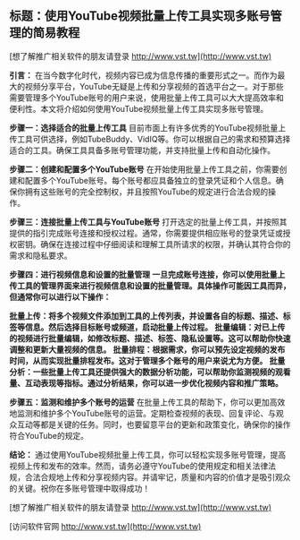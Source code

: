 ## **标题：使用YouTube视频批量上传工具实现多账号管理的简易教程**

[想了解推广相关软件的朋友请登录 http://www.vst.tw](http://www.vst.tw)

**引言：**
在当今数字化时代，视频内容已成为信息传播的重要形式之一。而作为最大的视频分享平台，YouTube无疑是上传和分享视频的首选平台之一。对于那些需要管理多个YouTube账号的用户来说，使用批量上传工具可以大大提高效率和便利性。本文将介绍如何使用YouTube视频批量上传工具实现多账号管理。

**步骤一：选择适合的批量上传工具**
目前市面上有许多优秀的YouTube视频批量上传工具可供选择，例如TubeBuddy、VidIQ等。你可以根据自己的需求和预算选择适合的工具。确保工具具备多账号管理功能，并支持批量上传和自动化操作。

**步骤二：创建和配置多个YouTube账号**
在开始使用批量上传工具之前，你需要创建和配置多个YouTube账号。每个账号都应具备独立的登录凭证和个人信息。确保你拥有这些账号的完全控制权，并且按照YouTube的规定进行合法合规的操作。

**步骤三：连接批量上传工具与YouTube账号**
打开选定的批量上传工具，并按照其提供的指引完成账号连接和授权过程。通常，你需要提供相应账号的登录凭证或授权密钥。确保在连接过程中仔细阅读和理解工具所请求的权限，并确认其符合你的需求和隐私要求。

**步骤四：进行视频信息和设置的批量管理**
**一旦完成账号连接，你可以使用批量上传工具的管理界面来进行视频信息和设置的批量管理。具体操作可能因工具而异，但通常你可以进行以下操作：**

**批量上传：将多个视频文件添加到工具的上传列表，并设置各自的标题、描述、标签等信息。然后选择目标账号或频道，启动批量上传过程。**
**批量编辑：对已上传的视频进行批量编辑，如修改标题、描述、标签、隐私设置等。这可以帮助你快速调整和更新大量视频的信息。**
**批量排程：根据需求，你可以预先设定视频的发布时间，从而实现批量排程发布。这对于管理多个账号的用户来说尤为方便。**
**批量分析：一些批量上传工具还提供强大的数据分析功能，可以帮助你监测视频的观看量、互动表现等指标。通过分析结果，你可以进一步优化视频内容和推广策略。**

**步骤五：监测和维护多个账号的运营**
在批量上传工具的帮助下，你可以更加高效地监测和维护多个YouTube账号的运营。定期检查视频的表现、回复评论、与观众互动等都是关键的任务。同时，也要留意平台的更新和政策变化，确保你的操作符合YouTube的规定。

**结论：**
通过使用YouTube视频批量上传工具，你可以轻松实现多账号管理，提高视频上传和发布的效率。然而，请务必遵守YouTube的使用规定和相关法律法规，合法合规地上传和分享视频内容。并请牢记，质量和内容的价值才是吸引观众的关键。祝你在多账号管理中取得成功！

[想了解推广相关软件的朋友请登录 http://www.vst.tw](http://www.vst.tw)


[访问软件官网 http://www.vst.tw](http://www.vst.tw)
